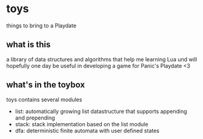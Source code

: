 # toys
things to bring to a Playdate

## what is this
a library of data structures and algorithms that help me learning Lua und will hopefully one day be useful in developing a game for Panic's Playdate <3

## what's in the toybox
toys contains several modules
- list: automatically growing list datastructure that supports appending and prepending
- stack: stack implementation based on the list module
- dfa: deterministic finite automata with user defined states